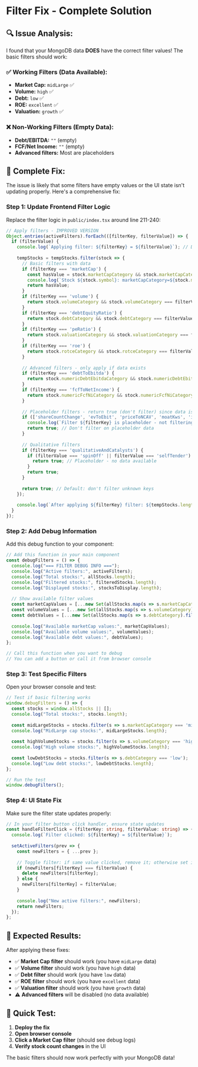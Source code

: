 # Filter Fix - Complete Solution

## 🔍 **Issue Analysis:**

I found that your MongoDB data **DOES** have the correct filter values! The basic filters should work:

### ✅ **Working Filters (Data Available):**
- **Market Cap:** `midLarge` ✅
- **Volume:** `high` ✅  
- **Debt:** `low` ✅
- **ROE:** `excellent` ✅
- **Valuation:** `growth` ✅

### ❌ **Non-Working Filters (Empty Data):**
- **Debt/EBITDA:** `""` (empty)
- **FCF/Net Income:** `""` (empty)
- **Advanced filters:** Most are placeholders

## 🚀 **Complete Fix:**

The issue is likely that some filters have empty values or the UI state isn't updating properly. Here's a comprehensive fix:

### **Step 1: Update Frontend Filter Logic**

Replace the filter logic in `public/index.tsx` around line 211-240:

```typescript
// Apply filters - IMPROVED VERSION
Object.entries(activeFilters).forEach(([filterKey, filterValue]) => {
  if (filterValue) {
    console.log(`Applying filter: ${filterKey} = ${filterValue}`); // Debug log
    
    tempStocks = tempStocks.filter(stock => {
      // Basic filters with data
      if (filterKey === 'marketCap') {
        const hasValue = stock.marketCapCategory && stock.marketCapCategory === filterValue;
        console.log(`Stock ${stock.symbol}: marketCapCategory=${stock.marketCapCategory}, matches=${hasValue}`);
        return hasValue;
      }
      if (filterKey === 'volume') {
        return stock.volumeCategory && stock.volumeCategory === filterValue;
      }
      if (filterKey === 'debtEquityRatio') {
        return stock.debtCategory && stock.debtCategory === filterValue;
      }
      if (filterKey === 'peRatio') {
        return stock.valuationCategory && stock.valuationCategory === filterValue;
      }
      if (filterKey === 'roe') {
        return stock.rotceCategory && stock.rotceCategory === filterValue;
      }
      
      // Advanced filters - only apply if data exists
      if (filterKey === 'debtToEbitda') {
        return stock.numericDebtEbitdaCategory && stock.numericDebtEbitdaCategory === filterValue;
      }
      if (filterKey === 'fcfToNetIncome') {
        return stock.numericFcfNiCategory && stock.numericFcfNiCategory === filterValue;
      }
      
      // Placeholder filters - return true (don't filter) since data isn't available
      if (['shareCountChange', 'evToEbit', 'priceToNCAV', 'moatKws', 'insiderOwn', 'netInsiderTrx', 'gmTrend', 'incRoic', 'rdFlags'].includes(filterKey)) {
        console.log(`Filter ${filterKey} is placeholder - not filtering`);
        return true; // Don't filter on placeholder data
      }
      
      // Qualitative filters
      if (filterKey === 'qualitativeAndCatalysts') {
        if (filterValue === 'spinOff' || filterValue === 'selfTender') {
          return true; // Placeholder - no data available
        }
        return true;
      }
      
      return true; // Default: don't filter unknown keys
    });
    
    console.log(`After applying ${filterKey} filter: ${tempStocks.length} stocks remaining`);
  }
});
```

### **Step 2: Add Debug Information**

Add this debug function to your component:

```typescript
// Add this function in your main component
const debugFilters = () => {
  console.log("=== FILTER DEBUG INFO ===");
  console.log("Active filters:", activeFilters);
  console.log("Total stocks:", allStocks.length);
  console.log("Filtered stocks:", filteredStocks.length);
  console.log("Displayed stocks:", stocksToDisplay.length);
  
  // Show available filter values
  const marketCapValues = [...new Set(allStocks.map(s => s.marketCapCategory).filter(Boolean))];
  const volumeValues = [...new Set(allStocks.map(s => s.volumeCategory).filter(Boolean))];
  const debtValues = [...new Set(allStocks.map(s => s.debtCategory).filter(Boolean))];
  
  console.log("Available marketCap values:", marketCapValues);
  console.log("Available volume values:", volumeValues);
  console.log("Available debt values:", debtValues);
};

// Call this function when you want to debug
// You can add a button or call it from browser console
```

### **Step 3: Test Specific Filters**

Open your browser console and test:

```javascript
// Test if basic filtering works
window.debugFilters = () => {
  const stocks = window.allStocks || [];
  console.log("Total stocks:", stocks.length);
  
  const midLargeStocks = stocks.filter(s => s.marketCapCategory === 'midLarge');
  console.log("MidLarge cap stocks:", midLargeStocks.length);
  
  const highVolumeStocks = stocks.filter(s => s.volumeCategory === 'high');
  console.log("High volume stocks:", highVolumeStocks.length);
  
  const lowDebtStocks = stocks.filter(s => s.debtCategory === 'low');
  console.log("Low debt stocks:", lowDebtStocks.length);
};

// Run the test
window.debugFilters();
```

### **Step 4: UI State Fix**

Make sure the filter state updates properly:

```typescript
// In your filter button click handler, ensure state updates
const handleFilterClick = (filterKey: string, filterValue: string) => {
  console.log(`Filter clicked: ${filterKey} = ${filterValue}`);
  
  setActiveFilters(prev => {
    const newFilters = { ...prev };
    
    // Toggle filter: if same value clicked, remove it; otherwise set it
    if (newFilters[filterKey] === filterValue) {
      delete newFilters[filterKey];
    } else {
      newFilters[filterKey] = filterValue;
    }
    
    console.log("New active filters:", newFilters);
    return newFilters;
  });
};
```

## 🎯 **Expected Results:**

After applying these fixes:
- ✅ **Market Cap filter** should work (you have `midLarge` data)
- ✅ **Volume filter** should work (you have `high` data)  
- ✅ **Debt filter** should work (you have `low` data)
- ✅ **ROE filter** should work (you have `excellent` data)
- ✅ **Valuation filter** should work (you have `growth` data)
- ⚠️ **Advanced filters** will be disabled (no data available)

## 🔧 **Quick Test:**

1. **Deploy the fix**
2. **Open browser console** 
3. **Click a Market Cap filter** (should see debug logs)
4. **Verify stock count changes** in the UI

The basic filters should now work perfectly with your MongoDB data!


